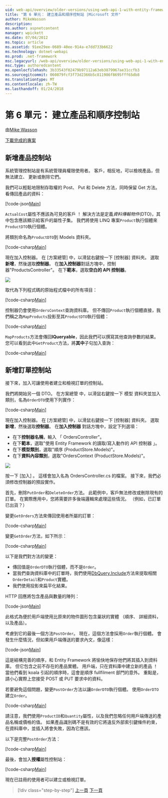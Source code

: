 ```yaml
---
uid: web-api/overview/older-versions/using-web-api-1-with-entity-framework-5/using-web-api-with-entity-framework-part-6
title: "第 6 單元： 建立產品和順序控制站 |Microsoft 文件"
author: MikeWasson
description: 
ms.author: aspnetcontent
manager: wpickett
ms.date: 07/04/2012
ms.topic: article
ms.assetid: 91ee29ee-0689-40ee-914a-e7dd733b6622
ms.technology: dotnet-webapi
ms.prod: .net-framework
msc.legacyurl: /web-api/overview/older-versions/using-web-api-1-with-entity-framework-5/using-web-api-with-entity-framework-part-6
msc.type: authoredcontent
ms.openlocfilehash: 3b33543f02479b97112a63eb3879967ae31ccfb3
ms.sourcegitcommit: 060879fcf3f73d2366b5c811986f8695fff65db8
ms.translationtype: MT
ms.contentlocale: zh-TW
ms.lasthandoff: 01/24/2018
---
```

<a name="part-6-creating-product-and-order-controllers"></a>第 6 單元： 建立產品和順序控制站
====================
由[Mike Wasson](https://github.com/MikeWasson)

[下載完成的專案](http://code.msdn.microsoft.com/ASP-NET-Web-API-with-afa30545)

## <a name="add-a-products-controller"></a>新增產品控制站

系統管理控制站是有系統管理員權限使用者。 客戶，相反地，可以檢視產品，但無法建立、 更新或刪除它們。

我們可以輕鬆地限制存取權的 Post、 Put 和 Delete 方法，同時保留 Get 方法。 看傳回產品的資料：

[!code-json[Main](using-web-api-with-entity-framework-part-6/samples/sample1.json?highlight=1)]

`ActualCost`屬性不應該為可見的客戶 ！ 解決方法是定義*資料傳輸物件*(DTO)，其中包含應該顯示給客戶的屬性子集。 我們將使用 LINQ 專案`Product`執行個體來`ProductDTO`執行個體。

將類別命名為`ProductDTO`到 Models 資料夾。

[!code-csharp[Main](using-web-api-with-entity-framework-part-6/samples/sample2.cs)]

現在加入控制器。 在 [方案總管] 中，以滑鼠右鍵按一下 [控制器] 資料夾。 選取**新增**，然後選取**控制器**。 在**加入控制器**對話方塊中，控制器&quot;ProductsController&quot;。 在下**範本**，選取**空白的 API 控制器**。

![](using-web-api-with-entity-framework-part-6/_static/image1.png)

取代為下列程式碼的原始程式檔中的所有項目：

[!code-csharp[Main](using-web-api-with-entity-framework-part-6/samples/sample3.cs)]

控制器仍會使用`OrdersContext`查詢資料庫。 但不傳回`Product`執行個體直接，我們稱之為`MapProducts`投影至其`ProductDTO`執行個體：

[!code-csharp[Main](using-web-api-with-entity-framework-part-6/samples/sample4.cs?highlight=1)]

`MapProducts`方法會傳回**IQueryable**，因此我們可以撰寫其他查詢參數的結果。 您可以看到此中`GetProduct`方法，將**其中**子句加入查詢：

[!code-csharp[Main](using-web-api-with-entity-framework-part-6/samples/sample5.cs?highlight=2)]

## <a name="add-an-orders-controller"></a>新增訂單控制站

接下來，加入可讓使用者建立和檢視訂單的控制站。

我們將開始另一個 DTO。 在方案總管 中，以滑鼠右鍵按一下 模型 資料夾並加入類別，名為`OrderDTO`使用下列實作：

[!code-csharp[Main](using-web-api-with-entity-framework-part-6/samples/sample6.cs)]

現在加入控制器。 在 [方案總管] 中，以滑鼠右鍵按一下 [控制器] 資料夾。 選取**新增**，然後選取**控制器**。 在**加入控制器** 對話方塊中，設定下列選項：

- 在下**控制器名稱**，輸入 「 OrdersController"。
- 在下**範本**，選取"使用 Entity Framework 的讀取/寫入動作的 API 控制器 」。
- 在下**模型類別**，選取&quot;順序 (ProductStore.Models)&quot;。
- 在下**資料內容類別**，選取&quot;OrdersContext (ProductStore.Models)&quot;。

![](using-web-api-with-entity-framework-part-6/_static/image2.png)

按一下 [加入] 。 這樣會加入名為 OrdersController.cs 的檔案。 接下來，我們必須修改控制器的預設實作。

首先，刪除`PutOrder`和`DeleteOrder`方法。 此範例中，客戶無法修改或刪除現有的訂單。 在實際應用中，您將需要許多後端邏輯來處理這些情況。 （例如，已訂單已出貨？）

變更`GetOrders`方法來傳回使用者所屬的訂單：

[!code-csharp[Main](using-web-api-with-entity-framework-part-6/samples/sample7.cs)]

變更`GetOrder`方法，如下所示：

[!code-csharp[Main](using-web-api-with-entity-framework-part-6/samples/sample8.cs)]

以下是我們對方法的變更：

- 傳回值是`OrderDTO`執行個體，而不是`Order`。
- 當我們查詢資料庫中的訂單時，我們使用[DbQuery.Include](https://msdn.microsoft.com/library/gg696395)方法來提取相關`OrderDetail`和`Product`實體。
- 我們使用投影來扁平化結果。

HTTP 回應將包含產品與數量的陣列：

[!code-json[Main](using-web-api-with-entity-framework-part-6/samples/sample9.json)]

此格式為便於用戶端使用比原來的物件圖形包含巢狀的實體 （順序、 詳細資料，以及產品）。

考慮到它的最後一個方法`PostOrder`。 現在，這個方法會採用`Order`執行個體。 會發生什麼情況，但如果用戶端傳送的要求內文，像這樣：

[!code-json[Main](using-web-api-with-entity-framework-part-6/samples/sample10.json)]

這是結構完善的順序，和 Entity Framework 將愉快地保存他們將其插入到資料庫。 但它包含之前不存在的產品實體。 用戶端，只在資料庫中建立新的產品 ！ 當他們看到 koala 引起的順序時，這會是順序 fullfilment 部門的意外。 重點是，請小心實際上您接受 POST 或 PUT 要求中的資料。

若要避免這個問題，變更`PostOrder`方法以讓`OrderDTO`執行個體。 使用`OrderDTO`建立`Order`。

[!code-csharp[Main](using-web-api-with-entity-framework-part-6/samples/sample11.cs)]

請注意，我們使用`ProductID`和`Quantity`屬性，以及我們忽略任何用戶端傳送的產品名稱或價格的值。 如果產品識別碼不是有效的它將違反外部索引鍵條件約束，在資料庫中，並插入將會失敗，因為它應該。

以下是完整`PostOrder`方法：

[!code-csharp[Main](using-web-api-with-entity-framework-part-6/samples/sample12.cs)]

最後，會加入**授權**屬性控制站：

[!code-csharp[Main](using-web-api-with-entity-framework-part-6/samples/sample13.cs)]

現在已註冊的使用者可以建立或檢視訂單。

>[!div class="step-by-step"]
[上一頁](using-web-api-with-entity-framework-part-5.md)
[下一頁](using-web-api-with-entity-framework-part-7.md)
